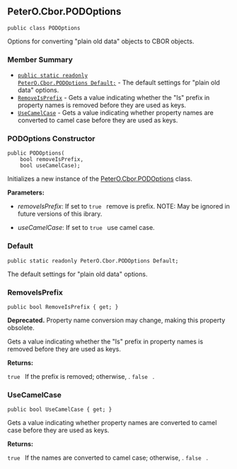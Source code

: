 ## PeterO.Cbor.PODOptions

    public class PODOptions

Options for converting "plain old data" objects to CBOR objects.

### Member Summary
* <code>[public static readonly PeterO.Cbor.PODOptions Default;](#Default)</code> - The default settings for "plain old data" options.
* <code>[RemoveIsPrefix](#RemoveIsPrefix)</code> - Gets a value indicating whether the "Is" prefix in property names is removed before they are used as keys.
* <code>[UseCamelCase](#UseCamelCase)</code> - Gets a value indicating whether property names are converted to camel case before they are used as keys.

<a id="Void_ctor_Boolean_Boolean"></a>
### PODOptions Constructor

    public PODOptions(
        bool removeIsPrefix,
        bool useCamelCase);

Initializes a new instance of the [PeterO.Cbor.PODOptions](PeterO.Cbor.PODOptions.md) class.

<b>Parameters:</b>

 * <i>removeIsPrefix</i>: If set to `true
      ` remove is prefix. NOTE: May be ignored in future versions of this ibrary.

 * <i>useCamelCase</i>: If set to `true
      ` use camel case.

<a id="Default"></a>
### Default

    public static readonly PeterO.Cbor.PODOptions Default;

The default settings for "plain old data" options.

<a id="RemoveIsPrefix"></a>
### RemoveIsPrefix

    public bool RemoveIsPrefix { get; }

<b>Deprecated.</b> Property name conversion may change, making this property obsolete.

Gets a value indicating whether the "Is" prefix in property names is removed before they are used as keys.

<b>Returns:</b>

 `true
      ` If the prefix is removed; otherwise, . `false
      ` .

<a id="UseCamelCase"></a>
### UseCamelCase

    public bool UseCamelCase { get; }

Gets a value indicating whether property names are converted to camel case before they are used as keys.

<b>Returns:</b>

 `true
      ` If the names are converted to camel case; otherwise, . `false
      ` .
